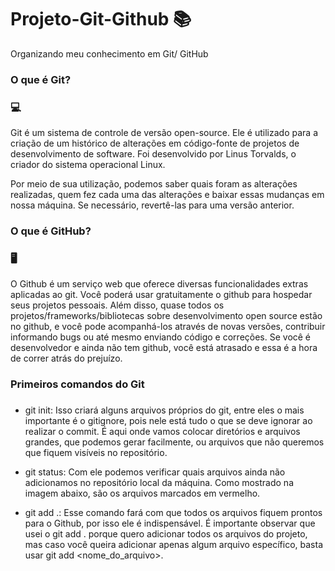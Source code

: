 # Projeto-Git-Github 📚
Organizando meu conhecimento em Git/ GitHub 

### O que é Git? <h3> 💻
  
  Git é um sistema de controle de versão open-source. Ele é utilizado para a criação de um histórico de alterações em código-fonte de projetos de desenvolvimento de software. Foi desenvolvido por Linus Torvalds, o criador do sistema operacional Linux.

Por meio de sua utilização, podemos saber quais foram as alterações realizadas, quem fez cada uma das alterações e baixar essas mudanças em nossa máquina. Se necessário, revertê-las para uma versão anterior.
  
  
  
### O que é GitHub? <h3> 🖥
  
  O Github é um serviço web que oferece diversas funcionalidades extras aplicadas ao git. Você poderá usar gratuitamente o github para hospedar seus projetos pessoais. Além disso, quase todos os projetos/frameworks/bibliotecas sobre desenvolvimento open source estão no github, e você pode acompanhá-los através de novas versões, contribuir informando bugs ou até mesmo enviando código e correções. Se você é desenvolvedor e ainda não tem github, você está atrasado e essa é a hora de correr atrás do prejuízo.

  
  
### Primeiros comandos do Git <h3>
  
  * git init: Isso criará alguns arquivos próprios do git, entre eles o mais importante é o gitignore, pois nele está tudo o que se deve ignorar ao realizar o commit. É aqui onde vamos colocar diretórios e arquivos grandes, que podemos gerar facilmente, ou arquivos que não queremos que fiquem visíveis no repositório.
  
  * git status: Com ele podemos verificar quais arquivos ainda não adicionamos no repositório local da máquina. Como mostrado na imagem abaixo, são os arquivos marcados em vermelho.
  
  * git add .: Esse comando fará com que todos os arquivos fiquem prontos para o Github, por isso ele é indispensável. É importante observar que usei o git add . porque quero adicionar todos os arquivos do projeto, mas caso você queira adicionar apenas algum arquivo específico, basta usar git add <nome_do_arquivo>.
  
